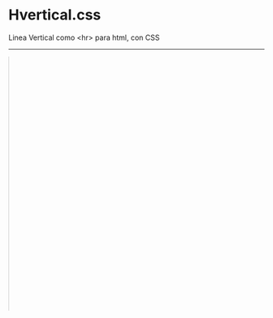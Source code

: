 # Hvertical.css
Linea Vertical como &lt;hr> para html, con CSS

<hr>


<style>
#vertical-bar {
border-left: 1px solid #ccc;
width:1px;
height:500px;
}
</style>

<div id="vertical-bar"></div>

<hv>
